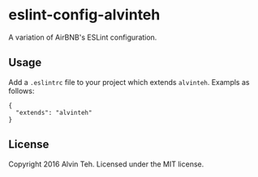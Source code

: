 eslint-config-alvinteh
=========

A variation of AirBNB's ESLint configuration.

Usage
-------

Add a `.eslintrc` file to your project which extends `alvinteh`. Exampls as follows:

```
{
  "extends": "alvinteh"
}

```

License
-------
Copyright 2016 Alvin Teh.
Licensed under the MIT license.
